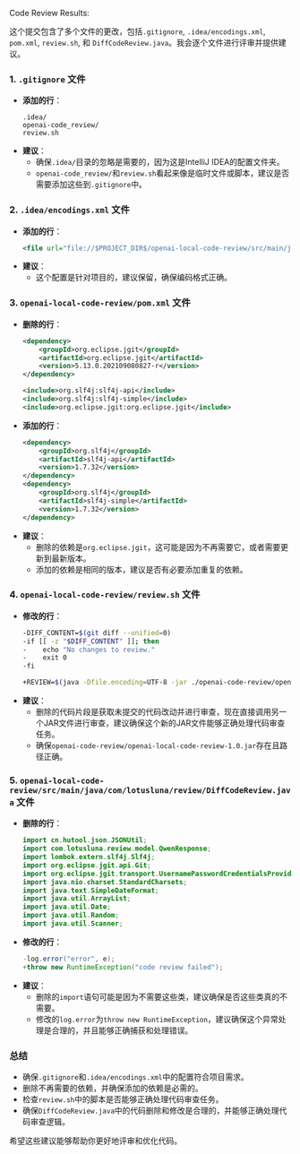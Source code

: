 Code Review Results:

 这个提交包含了多个文件的更改，包括`.gitignore`, `.idea/encodings.xml`, `pom.xml`, `review.sh`, 和 `DiffCodeReview.java`。我会逐个文件进行评审并提供建议。

### 1. `.gitignore` 文件
- **添加的行**：
  ```gitignore
  .idea/
  openai-code_review/
  review.sh
  ```
- **建议**：
  - 确保`.idea/`目录的忽略是需要的，因为这是IntelliJ IDEA的配置文件夹。
  - `openai-code_review/`和`review.sh`看起来像是临时文件或脚本，建议是否需要添加这些到`.gitignore`中。

### 2. `.idea/encodings.xml` 文件
- **添加的行**：
  ```xml
  <file url="file://$PROJECT_DIR$/openai-local-code-review/src/main/java" charset="UTF-8" />
  ```
- **建议**：
  - 这个配置是针对项目的，建议保留，确保编码格式正确。

### 3. `openai-local-code-review/pom.xml` 文件
- **删除的行**：
  ```xml
  <dependency>
      <groupId>org.eclipse.jgit</groupId>
      <artifactId>org.eclipse.jgit</artifactId>
      <version>5.13.0.202109080827-r</version>
  </dependency>
  ```
  ```xml
  <include>org.slf4j:slf4j-api</include>
  <include>org.slf4j:slf4j-simple</include>
  <include>org.eclipse.jgit:org.eclipse.jgit</include>
  ```
- **添加的行**：
  ```xml
  <dependency>
      <groupId>org.slf4j</groupId>
      <artifactId>slf4j-api</artifactId>
      <version>1.7.32</version>
  </dependency>
  <dependency>
      <groupId>org.slf4j</groupId>
      <artifactId>slf4j-simple</artifactId>
      <version>1.7.32</version>
  </dependency>
  ```
- **建议**：
  - 删除的依赖是`org.eclipse.jgit`，这可能是因为不再需要它，或者需要更新到最新版本。
  - 添加的依赖是相同的版本，建议是否有必要添加重复的依赖。

### 4. `openai-local-code-review/review.sh` 文件
- **修改的行**：
  ```bash
  -DIFF_CONTENT=$(git diff --unified=0)
  -if [[ -z "$DIFF_CONTENT" ]]; then
  -    echo "No changes to review."
  -    exit 0
  -fi
  ```
  ```bash
  +REVIEW=$(java -Dfile.encoding=UTF-8 -jar ./openai-code-review/openai-local-code-review-1.0.jar)
  ```
- **建议**：
  - 删除的代码片段是获取未提交的代码改动并进行审查，现在直接调用另一个JAR文件进行审查，建议确保这个新的JAR文件能够正确处理代码审查任务。
  - 确保`openai-code-review/openai-local-code-review-1.0.jar`存在且路径正确。

### 5. `openai-local-code-review/src/main/java/com/lotusluna/review/DiffCodeReview.java` 文件
- **删除的行**：
  ```java
  import cn.hutool.json.JSONUtil;
  import com.lotusluna.review.model.QwenResponse;
  import lombok.extern.slf4j.Slf4j;
  import org.eclipse.jgit.api.Git;
  import org.eclipse.jgit.transport.UsernamePasswordCredentialsProvider;
  import java.nio.charset.StandardCharsets;
  import java.text.SimpleDateFormat;
  import java.util.ArrayList;
  import java.util.Date;
  import java.util.Random;
  import java.util.Scanner;
  ```
- **修改的行**：
  ```java
  -log.error("error", e);
  +throw new RuntimeException("code review failed");
  ```
- **建议**：
  - 删除的`import`语句可能是因为不需要这些类，建议确保是否这些类真的不需要。
  - 修改的`log.error`为`throw new RuntimeException`，建议确保这个异常处理是合理的，并且能够正确捕获和处理错误。

### 总结
- 确保`.gitignore`和`.idea/encodings.xml`中的配置符合项目需求。
- 删除不再需要的依赖，并确保添加的依赖是必需的。
- 检查`review.sh`中的脚本是否能够正确处理代码审查任务。
- 确保`DiffCodeReview.java`中的代码删除和修改是合理的，并能够正确处理代码审查逻辑。

希望这些建议能够帮助你更好地评审和优化代码。
